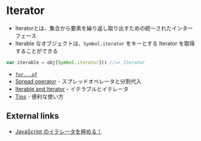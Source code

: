 # Iterator
- Iteratorとは、集合から要素を繰り返し取り出すための統一されたインターフェース
- Iterable なオブジェクトは、`Symbol.iterator` をキーとする Iterator を取得することができる  

```js
var iterable = obj[Symbol.iterator]() //=> Iterator
```

- [`for...of`](for_of.md)
- [Spread operator](spread.md) - スプレッドオペレータと分割代入
- [Iterable and Iterator](iterable_and_iterator.md) - イテラブルとイテレータ
- [Tips](tips.md) - 便利な使い方


## External links
- [JavaScript のイテレータを極める！](http://goo.gl/XaKgMI)
